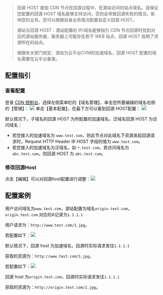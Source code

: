 > 回源 HOST 是指 CDN 节点在回源过程中，在源站访问的站点域名。请保证您配置的回源 HOST 域名能够支持访问，否则会导致回源失败的情况，影响您的业务。您可以根据自身业务情况配置自定义回源 HOST。
>
> 源站与回源 HOST：源站配置的 IP/域名能够指引 CDN 节点回源时找到对应的源站服务器，服务器上可能存在若干 WEB 站点，回源 HOST 指明了资源所在的站点。
>
> 根据有关部门规定，源站为云平台CVM的加速域名，回源 HOST 配置的域名需要在云平台备案。

## 配置指引

### 查看配置

登录 [CDN 控制台](http://console.tce.fsphere.cn/cdn)，选择左侧菜单栏的【域名管理】，单击您所要编辑的域名右侧的【管理】：
![](http://imgcache.tce.fsphere.cn/image/mc.qcloudimg.com/static/img/1f2cb594cd614b62b589cb20a20ed362/basic-config-1.png)
单击【基本配置】，在最下方可以看到回源 HOST配置：
![](http://imgcache.tce.fsphere.cn/image/mc.qcloudimg.com/static/img/8da29875fe47392f6e67839e02f36d65/origin-config-3.png)

默认情况下，子域名的回源 HOST 为所配置的加速域名，泛域名回源 HOST 为访问域名：
+ 若您接入的加速域名为 ```www.test.com```，则此节点对此域名下资源发起回源请求时，Request HTTP Header 中 HOST 字段的值为 ```www.test.com```。
+ 若您接入的加速域名为泛域名，如 ```*.test.com```，若访问域名为 ```abc.test.com```，则回源 HOST 为 ```abc.test.com```。

### 修改回源Host

点击【编辑】可以对回源host配置进行调整：![](http://imgcache.tce.fsphere.cn/image/mc.qcloudimg.com/static/img/36e6b93488f46f08759244ae09553c29/origin-config-4.png)

## 配置案例

用户访问域名为```www.test.com```，源站配置为域名```origin.test.com```，```origin.test.com``` 对应的A记录为```1.1.1.1```

用户请求为：```http://www.test.com/1.jpg```。

若配置如下：![](http://imgcache.tce.fsphere.cn/image/mc.qcloudimg.com/static/img/36e6b93488f46f08759244ae09553c29/origin-config-4.png)

默认情况下，回源 host 为加速域名，回源时实际请求发往```1.1.1.1```

获取的资源为：```http://www.test.com/1.jpg```。

若配置如下：![](http://imgcache.tce.fsphere.cn/image/mc.qcloudimg.com/static/img/1888f327603bbdfe15c332d489b1f4c1/origin-host-demo.png)

回源 host 为```origin.test.com```，回源时实际请求发往```1.1.1.1```

获取的资源为：```http://origin.test.com/1.jpg```。